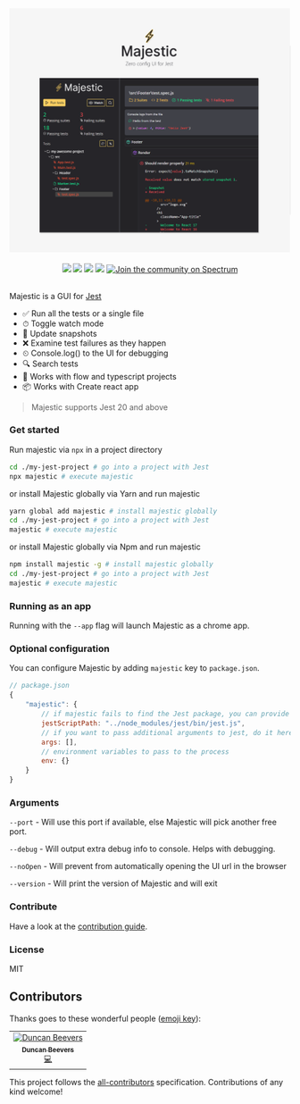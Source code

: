 <div  align="center">
<img src="./image.png" />
<br />
<br />
<img src="https://img.shields.io/travis/Raathigesh/majestic.svg?style=flat-square" />
<img src="https://img.shields.io/github/license/Raathigesh/majestic.svg?style=flat-square" />
<img src="https://img.shields.io/npm/v/majestic.svg?style=flat-square" />
<img src="https://img.shields.io/badge/all_contributors-1-orange.svg?style=flat-square" />
<a href="https://spectrum.chat/majestic">
  <img alt="Join the community on Spectrum" src="https://withspectrum.github.io/badge/badge.svg" />
</a>
</div>

<br />

Majestic is a GUI for [Jest](https://jestjs.io/)

- ✅ Run all the tests or a single file
- ⏱ Toggle watch mode
- 📸 Update snapshots
- ❌ Examine test failures as they happen
- ⏲ Console.log() to the UI for debugging
- 🔍 Search tests
- 💎 Works with flow and typescript projects
- 📦 Works with Create react app

> Majestic supports Jest 20 and above

### Get started

Run majestic via `npx` in a project directory

```bash
cd ./my-jest-project # go into a project with Jest
npx majestic # execute majestic
```

or install Majestic globally via Yarn and run majestic

```bash
yarn global add majestic # install majestic globally
cd ./my-jest-project # go into a project with Jest
majestic # execute majestic
```

or install Majestic globally via Npm and run majestic

```bash
npm install majestic -g # install majestic globally
cd ./my-jest-project # go into a project with Jest
majestic # execute majestic
```

### Running as an app

Running with the `--app` flag will launch Majestic as a chrome app.

### Optional configuration

You can configure Majestic by adding `majestic` key to `package.json`.

```javascript
// package.json
{
    "majestic": {
        // if majestic fails to find the Jest package, you can provide it here. Should be relative to the package.json
        jestScriptPath: "../node_modules/jest/bin/jest.js",
        // if you want to pass additional arguments to jest, do it here
        args: [],
        // environment variables to pass to the process
        env: {}
    }
}
```

### Arguments

`--port` - Will use this port if available, else Majestic will pick another free port.

`--debug` - Will output extra debug info to console. Helps with debugging.

`--noOpen` - Will prevent from automatically opening the UI url in the browser

`--version` - Will print the version of Majestic and will exit

### Contribute

Have a look at the [contribution guide](./CONTRIBUTING.MD).

### License

MIT

## Contributors

Thanks goes to these wonderful people ([emoji key](https://allcontributors.org/docs/en/emoji-key)):

<!-- ALL-CONTRIBUTORS-LIST:START - Do not remove or modify this section -->
<!-- prettier-ignore -->
<table><tr><td align="center"><a href="http://www.duncanbeevers.com"><img src="https://avatars0.githubusercontent.com/u/7367?v=4" width="100px;" alt="Duncan Beevers"/><br /><sub><b>Duncan Beevers</b></sub></a><br /><a href="https://github.com/Raathigesh/majestic/commits?author=duncanbeevers" title="Code">💻</a></td></tr></table>

<!-- ALL-CONTRIBUTORS-LIST:END -->

This project follows the [all-contributors](https://github.com/all-contributors/all-contributors) specification. Contributions of any kind welcome!
